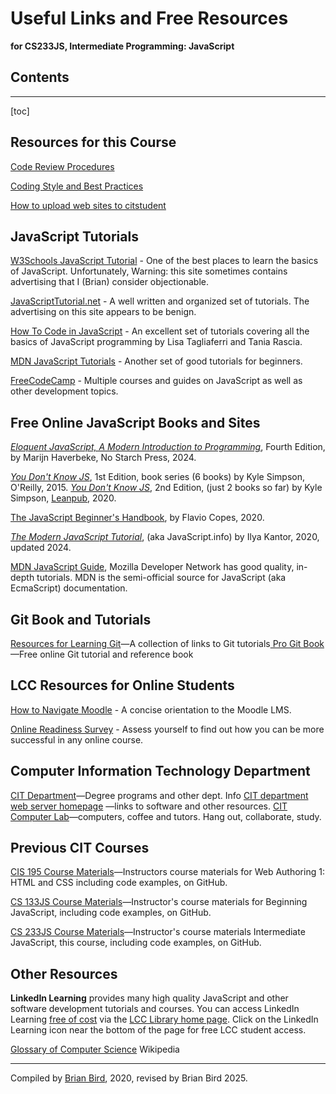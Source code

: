 <h1>Useful Links and Free Resources</h1>

**for CS233JS, Intermediate Programming: JavaScript**

<h2>Contents</h2>

------

[toc]

## Resources for this Course

[Code Review Procedures]([https:/lcc-cit.github.io/CS233JS-CourseMaterials/Labs/CodeReviewProcedures.html)  

[Coding Style and Best Practices]([https:/lcc-cit.github.io/CS233JS-CourseMaterials/Labs/CS233JS_StyleAndBestPractice.html)  

[How to upload web sites to citstudent](https://lcc-cit.github.io/CIS195-CourseMaterials/Lessons/UploadingWebSites.html)

## JavaScript Tutorials

[W3Schools JavaScript Tutorial](https://www.w3schools.com/js/DEFAULT.asp) - One of the best places to learn the basics of JavaScript. Unfortunately, Warning: this site sometimes contains advertising that I (Brian) consider objectionable.

[JavaScriptTutorial.net](https://www.javascripttutorial.net/) - A well written and organized set of tutorials. The advertising on this site appears to be benign.

[How To Code in JavaScript](https://www.digitalocean.com/community/tutorial_series/how-to-code-in-javascript) - An excellent set of tutorials covering all the basics of JavaScript programming by Lisa Tagliaferri and Tania Rascia.

[MDN JavaScript Tutorials](https://developer.mozilla.org/en-US/docs/Learn/JavaScript) - Another set of good tutorials for beginners.

[FreeCodeCamp](https://www.freecodecamp.org/learn) - Multiple courses and guides on JavaScript as well as other development topics.



## Free Online JavaScript Books and Sites

[*Eloquent JavaScript, A Modern Introduction to Programming*](http://eloquentjavascript.net/), Fourth Edition, by Marijn Haverbeke, No Starch Press, 2024.

*[You Don't Know JS](https://github.com/getify/You-Dont-Know-JS/blob/1st-ed/README.md)*, 1st Edition, book series (6 books) by Kyle Simpson,  O'Reilly, 2015.
*[You Don't Know JS](https://github.com/getify/You-Dont-Know-JS/blob/1st-ed/README.md)*, 2nd Edition, (just 2 books so far) by Kyle Simpson,  [Leanpub](https://leanpub.com/ydkjsy-get-started), 2020.

[The JavaScript Beginner's Handbook](https://www.freecodecamp.org/news/the-complete-javascript-handbook-f26b2c71719c/), by Flavio Copes, 2020.

*[The Modern JavaScript Tutorial](https://javascript.info/)*, (aka JavaScript.info) by Ilya Kantor, 2020, updated 2024.

[MDN JavaScript Guide](https://developer.mozilla.org/en-US/docs/Web/JavaScript/Guide), Mozilla Developer Network has good quality, in-depth tutorials. MDN is the semi-official source for JavaScript (aka EcmaScript) documentation.



## Git Book and Tutorials

[Resources for Learning Git](http://try.github.io)—A collection of links to Git tutorials[
Pro Git Book](https://git-scm.com/book/en/v2)—Free online Git tutorial and reference book



## LCC Resources for Online Students

[How to Navigate Moodle](http://bit.ly/LCC-MoodleNav) - A concise orientation to the Moodle LMS.

[Online Readiness Survey](http://bit.ly/LCC-Ready) - Assess yourself to find out how you can be more successful in any online course.



## Computer Information Technology Department

[CIT Department](https://www.lanecc.edu/cit)—Degree programs and other dept. Info
[CIT department web server homepage](https://citstudent.lanecc.edu) —links to software and other resources.
[CIT Computer Lab](https://www.lanecc.edu/programs-academics/academic-departments/business-technology-and-trades/computer-information-technology/cit-computer-lab)—computers, coffee and tutors. Hang out, collaborate, study.



## Previous CIT Courses

[CIS 195 Course Materials](https://lcc-cit.github.io/CIS195-CourseMaterials/)&mdash;Instructors course materials for Web Authoring 1: HTML and CSS including code examples, on GitHub.

[CS 133JS Course Materials](https://lcc-cit.github.io/CS133JS-CourseMaterials/)&mdash;Instructor's course materials for Beginning JavaScript, including code examples, on GitHub.

[CS 233JS Course Materials](https://github.com/LCC-CIT/CS233JS-CourseMaterials)&mdash;Instructor's course materials Intermediate JavaScript, this course, including code examples, on GitHub.

## Other Resources

**LinkedIn Learning** provides many high quality JavaScript and other software development tutorials and courses. You can access LinkedIn Learning <u>free of cost</u> via the [LCC Library home page](https://library.lanecc.edu/). Click on the LinkedIn Learning icon near the bottom of the page for free LCC student access.

[Glossary of Computer Science](https://en.wikipedia.org/wiki/Glossary_of_computer_science) Wikipedia

------



Compiled by [Brian Bird](https://profbird.dev), 2020, revised by Brian Bird 2025.